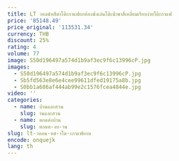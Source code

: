 ```yaml
---
title: LT วอลนัทสีดําโต๊ะกาแฟยกห้องนั่งเล่นโต๊ะน้ําชาสี่เหลี่ยมเรียบง่ายโต๊ะกาแฟ
price: '85148.49'
price_original: '113531.34'
currency: THB
discount: 25%
rating: 4
volume: 77
image: S50d196497a574d1b9af3ec9f6c13996cP.jpg
images:
  - S50d196497a574d1b9af3ec9f6c13996cP.jpg
  - Sb5fd563e8e6e4cee99611dfed19175a8b.jpg
  - S0bb1a686af444ab99e2c1576fcea4844e.jpg
video: ''
categories:
  - name: บ้านและสวน
    slug: านและสวน
  - name: ตกแต่งบ้าน
    slug: ตกแต-งบ-าน
slug: lt-วอลน-ทส-าโต-ะกาแฟยกห
encode: onquejk
lang: th
---
```

  